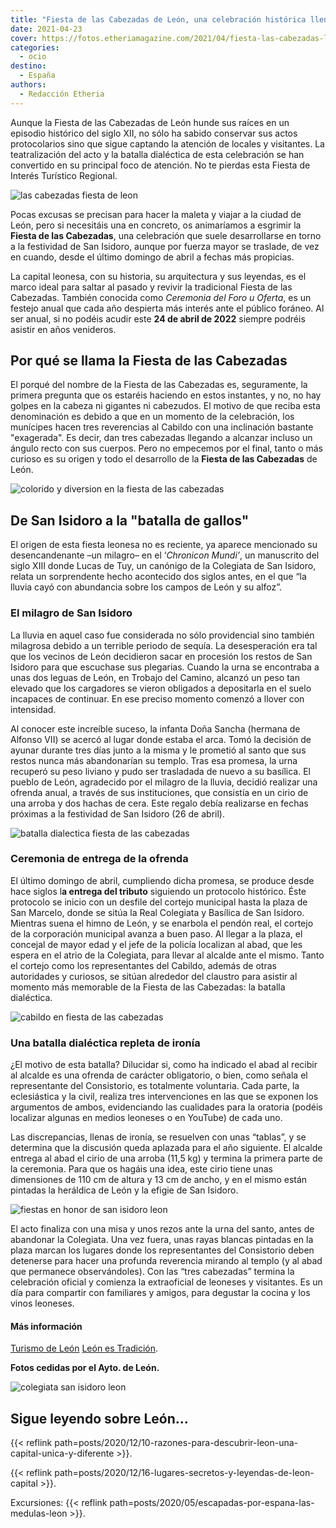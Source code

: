 ```yaml
---
title: "Fiesta de las Cabezadas de León, una celebración histórica llena de ironía"
date: 2021-04-23
cover: https://fotos.etheriamagazine.com/2021/04/fiesta-las-cabezadas-leon.jpg
categories: 
  - ocio
destino: 
  - España
authors: 
  - Redacción Etheria
---
```


Aunque la Fiesta de las Cabezadas de León hunde sus raíces en un episodio histórico del siglo XII, no sólo ha sabido conservar sus actos protocolarios sino que sigue captando la atención de locales y visitantes. La teatralización del acto y la batalla dialéctica de esta celebración se han convertido en su principal foco de atención. No te pierdas esta Fiesta de Interés Turístico Regional.

![las cabezadas fiesta de leon](https://fotos.etheriamagazine.com/2021/04/fiesta-las-cabezadas-leon.jpg "Esta profunda reverencia da nombre a la Fiesta de las Cabezadas, en León capital.")

Pocas excusas se precisan para hacer la maleta y viajar a la ciudad de León, pero si 
necesitáis una en concreto, os animaríamos a esgrimir la **Fiesta de las Cabezadas**, 
una celebración que suele desarrollarse en torno a la festividad de San Isidoro, aunque 
por fuerza mayor se traslade, de vez en cuando, desde el último domingo de abril a 
fechas más propicias. 

La capital leonesa, con su historia, su arquitectura y sus leyendas, es el marco ideal 
para saltar al pasado y revivir la tradicional Fiesta de las Cabezadas. También conocida 
como _Ceremonia del Foro u Oferta_, es un festejo anual que cada año despierta más 
interés ante el público foráneo. Al ser anual, si no podéis acudir este **24 de abril de 
2022** siempre podréis asistir en años venideros. 

## Por qué se llama la Fiesta de las Cabezadas

El porqué del nombre de la Fiesta de las Cabezadas es, seguramente, la primera pregunta 
que os estaréis haciendo en estos instantes, y no, no hay golpes en la cabeza ni 
gigantes ni cabezudos. El motivo de que reciba esta denominación es debido a que en un 
momento de la celebración, los munícipes hacen tres reverencias al Cabildo con una 
inclinación bastante "exagerada". Es decir, dan tres cabezadas llegando a alcanzar 
incluso un ángulo recto con sus cuerpos. Pero no empecemos por el final, tanto o más 
curioso es su origen y todo el desarrollo de la **Fiesta de las Cabezadas** de León. 

![colorido y diversion en la fiesta de las cabezadas](https://fotos.etheriamagazine.com/2021/04/fiesta-las-cabezadas-san-isidoro.jpg "Alegre colorido de las Fiesta de las Cabezadas (León).")

## De San Isidoro a la "batalla de gallos"

El origen de esta fiesta leonesa no es reciente, ya aparece mencionado su 
desencandenante –un milagro– en el ‘_Chronicon Mundi’_, un manuscrito del siglo XIII 
donde Lucas de Tuy, un canónigo de la Colegiata de San Isidoro, relata un sorprendente 
hecho acontecido dos siglos antes, en el que “la lluvia cayó con abundancia sobre los 
campos de León y su alfoz”. 

### El milagro de San Isidoro

La lluvia en aquel caso fue considerada no sólo providencial sino también milagrosa 
debido a un terrible periodo de sequía. La desesperación era tal que los vecinos de León 
decidieron sacar en procesión los restos de San Isidoro para que escuchase sus 
plegarias. Cuando la urna se encontraba a unas dos leguas de León, en Trobajo del 
Camino, alcanzó un peso tan elevado que los cargadores se vieron obligados a depositarla 
en el suelo incapaces de continuar. En ese preciso momento comenzó a llover con 
intensidad. 

Al conocer este increíble suceso, la infanta Doña Sancha (hermana de Alfonso VII) se 
acercó al lugar donde estaba el arca. Tomó la decisión de ayunar durante tres días junto 
a la misma y le prometió al santo que sus restos nunca más abandonarían su templo. Tras 
esa promesa, la urna recuperó su peso liviano y pudo ser trasladada de nuevo a su 
basílica. El pueblo de León, agradecido por el milagro de la lluvia, decidió realizar 
una ofrenda anual, a través de sus instituciones, que consistía en un cirio de una 
arroba y dos hachas de cera. Este regalo debía realizarse en fechas próximas a la 
festividad de San Isidoro (26 de abril). 

![batalla dialectica fiesta de las cabezadas](https://fotos.etheriamagazine.com/2021/04/las-cabezadas-claustro-colegiada-san-isidoro.jpg "En el claustro de la colegiata de San Isidoro se suele producir la batalla dialéctica.")

### Ceremonia de entrega de la ofrenda

El último domingo de abril, cumpliendo dicha promesa, se produce desde hace siglos l**a 
entrega del tributo** siguiendo un protocolo histórico. Éste protocolo se inicio con un 
desfile del cortejo municipal hasta la plaza de San Marcelo, donde se sitúa la Real 
Colegiata y Basílica de San Isidoro. Mientras suena el himno de León, y se enarbola el 
pendón real, el cortejo de la corporación municipal avanza a buen paso. Al llegar a la 
plaza, el concejal de mayor edad y el jefe de la policía localizan al abad, que les 
espera en el atrio de la Colegiata, para llevar al alcalde ante el mismo. Tanto el 
cortejo como los representantes del Cabildo, además de otras autoridades y curiosos, se 
sitúan alrededor del claustro para asistir al momento más memorable de la Fiesta de las 
Cabezadas: la batalla dialéctica. 

![cabildo en fiesta de las cabezadas](https://fotos.etheriamagazine.com/2021/04/las-Cabezadas-leon.jpg "La batalla dialéctica es el momento más jocoso de la celebración.")

### Una batalla dialéctica repleta de ironía

¿El motivo de esta batalla? Dilucidar si, como ha indicado el abad al recibir al alcalde 
es una ofrenda de carácter obligatorio, o bien, como señala el representante del 
Consistorio, es totalmente voluntaria. Cada parte, la eclesiástica y la civil, realiza 
tres intervenciones en las que se exponen los argumentos de ambos, evidenciando las 
cualidades para la oratoria (podéis localizar algunas en medios leoneses o en YouTube) 
de cada uno. 

Las discrepancias, llenas de ironía, se resuelven con unas “tablas”, y se determina que 
la discusión queda aplazada para el año siguiente. El alcalde entrega al abad el cirio 
de una arroba (11,5 kg) y termina la primera parte de la ceremonia. Para que os hagáis 
una idea, este cirio tiene unas dimensiones de 110 cm de altura y 13 cm de ancho, y en 
el mismo están pintadas la heráldica de León y la efigie de San Isidoro. 

![fiestas en honor de san isidoro leon](https://fotos.etheriamagazine.com/2021/04/colegiata-san-isidoro-las-cabezadas.jpg "Reverencia final de la Fiesta de las Cabezadas.")

El acto finaliza con una misa y unos rezos ante la urna del santo, antes de abandonar la 
Colegiata. Una vez fuera, unas rayas blancas pintadas en la plaza marcan los lugares 
donde los representantes del Consistorio deben detenerse para hacer una profunda 
reverencia mirando al templo (y al abad que permanece observándoles). Con las “tres 
cabezadas” termina la celebración oficial y comienza la extraoficial de leoneses y 
visitantes. Es un día para compartir con familiares y amigos, para degustar la cocina y 
los vinos leoneses. 

#### Más información

[Turismo de León](https://leon.es/) [León es 
Tradición](https://www.leonestradicion.com). 

**Fotos cedidas por el Ayto. de León.** 

![colegiata san isidoro leon](https://fotos.etheriamagazine.com/2020/12/leon-san-isidoro.jpg "Interior del Panteón de los Reyes en la Real Colegiata de San Isidoro. © Ayto. de León")

## Sigue leyendo sobre León...

{{< reflink 
path=posts/2020/12/10-razones-para-descubrir-leon-una-capital-unica-y-diferente >}}. 

{{< reflink path=posts/2020/12/16-lugares-secretos-y-leyendas-de-leon-capital >}}. 

Excursiones: {{< reflink path=posts/2020/05/escapadas-por-espana-las-medulas-leon >}}.

